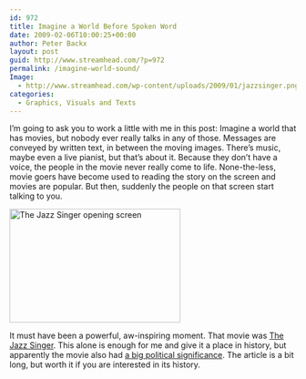 ```yaml
---
id: 972
title: Imagine a World Before Spoken Word
date: 2009-02-06T10:00:25+00:00
author: Peter Backx
layout: post
guid: http://www.streamhead.com/?p=972
permalink: /imagine-world-sound/
Image:
  - http://www.streamhead.com/wp-content/uploads/2009/01/jazzsinger.png
categories:
  - Graphics, Visuals and Texts
---
```

I&#8217;m going to ask you to work a little with me in this post: Imagine a world that has movies, but nobody ever really talks in any of those. Messages are conveyed by written text, in between the moving images. There&#8217;s music, maybe even a live pianist, but that&#8217;s about it. Because they don&#8217;t have a voice, the people in the movie never really come to life. None-the-less, movie goers have become used to reading the story on the screen and movies are popular. But then, suddenly the people on that screen start talking to you.

[<img class="alignleft size-medium wp-image-982" title="The Jazz Singer opening screen" src="http://www.streamhead.com/wp-content/uploads/2009/02/shot0001-300x200.png" alt="The Jazz Singer opening screen" width="300" height="200" srcset="http://www.streamhead.com/wp-content/uploads/2009/02/shot0001-300x200.png 300w, http://www.streamhead.com/wp-content/uploads/2009/02/shot0001.png 720w" sizes="(max-width: 300px) 100vw, 300px" />](http://www.streamhead.com/wp-content/uploads/2009/02/shot0001.png)

It must have been a powerful, aw-inspiring moment. That movie was <a title="The Jazz Singer (1927)" href="http://www.imdb.com/title/tt0018037/" target="_blank">The Jazz Singer</a>. This alone is enough for me and give it a place in history, but apparently the movie also had <a title="Think you know The Jazz Singer?" href="http://www.jewishjournal.com/arts/article/think_you_know_the_jazz_singer_you_aint_heard_nothin_yet_20070921/" target="_blank">a big political significance</a>. The article is a bit long, but worth it if you are interested in its history.

<!-- AddThis Advanced Settings generic via filter on the_content -->

<!-- AddThis Share Buttons generic via filter on the_content -->